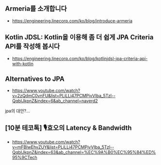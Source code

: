 

## Armeria를 소개합니다
- https://engineering.linecorp.com/ko/blog/introduce-armeria

## Kotlin JDSL: Kotlin을 이용해 좀 더 쉽게 JPA Criteria API를 작성해 봅시다
- https://engineering.linecorp.com/ko/blog/kotlinjdsl-jpa-criteria-api-with-kotlin


## Alternatives to JPA
- https://www.youtube.com/watch?v=2zQdmC0vnFU&list=PLiLLi47PCMPjvVIba_5Tzl--QqblJkpnZ&index=6&ab_channel=naverd2

jpa의 대안?...


## [10분 테코톡] 🎙️효오의 Latency & Bandwidth
- https://www.youtube.com/watch?v=mFBIwEhvZUY&list=PLiLLi47PCMPjvVIba_5Tzl--QqblJkpnZ&index=63&ab_channel=%EC%9A%B0%EC%95%84%ED%95%9CTech


